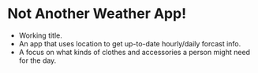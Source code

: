 # Not Another Weather App!
- Working title.
- An app that uses location to get up-to-date hourly/daily forcast info.
- A focus on what kinds of clothes and accessories a person might need for the day. 
